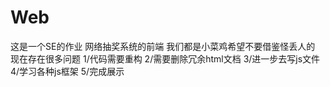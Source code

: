 ﻿# Web
这是一个SE的作业 网络抽奖系统的前端
我们都是小菜鸡希望不要借鉴怪丢人的
现在存在很多问题
        1/代码需要重构
        2/需要删除冗余html文档
        3/进一步去写js文件
        4/学习各种js框架
        5/完成展示
